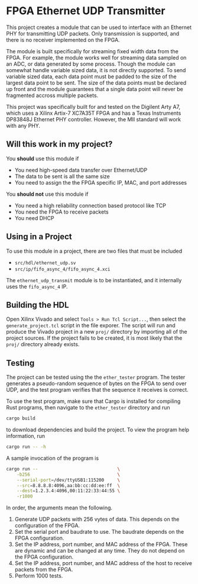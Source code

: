 # FPGA Ethernet UDP Transmitter

This project creates a module that can be used to interface with an Ethernet
PHY for transmitting UDP packets. Only transmission is supported, and there is
no receiver implemented on the FPGA.

The module is built specifically for streaming fixed width data from the FPGA.
For example, the module works well for streaming data sampled on an ADC, or
data generated by some process. Though the module can somewhat handle variable
sized data, it is not directly supported. To send variable sized data, each
data point must be padded to the size of the largest data point to be sent. The
size of the data points must be declared up front and the module guarantees
that a single data point will never be fragmented accross multiple packets.

This project was specifically built for and tested on the Digilent Arty A7,
which uses a Xilinx Artix-7 XC7A35T FPGA and has a Texas Instruments DP83848J
Ethernet PHY controller. However, the MII standard will work with any PHY.

## Will this work in my project?

You **should** use this module if

*   You need high-speed data transfer over Ethernet/UDP
*   The data to be sent is all the same size
*   You need to assign the the FPGA specific IP, MAC, and port addresses

You **should not** use this module if

*   You need a high reliability connection based protocol like TCP
*   You need the FPGA to receive packets
*   You need DHCP

## Using in a Project

To use this module in a project, there are two files that must be included

*   `src/hdl/ethernet_udp.sv`
*   `src/ip/fifo_async_4/fifo_async_4.xci`

The `ethernet_udp_transmit` module is to be instantiated, and it internally
uses the `fifo_async_4` IP.

## Building the HDL

Open Xilinx Vivado and select `Tools > Run Tcl Script...`, then select the
`generate_project.tcl` script in the file exporer. The script will run and
produce the Vivado project in a new `proj/` directory by importing all of the
project sources. If the project fails to be created, it is most likely that the
`proj/` directory already exists.

## Testing

The project can be tested using the the `ether_tester` program. The tester
generates a pseudo-random sequence of bytes on the FPGA to send over UDP, and
the test program verifies that the sequence it receives is correct.

To use the test program, make sure that Cargo is installed for compiling Rust
programs, then navigate to the `ether_tester` directory and run

```sh
cargo build
```

to download dependencies and build the project. To view the program help
information, run

```sh
cargo run -- -h
```

A sample invocation of the program is

```sh
cargo run --                              \
    -b256                                 \
    --serial-port=/dev/ttyUSB1:115200     \
    --src=8.8.8.8:4096,aa:bb:cc:dd:ee:ff  \
    --dest=1.2.3.4:4096,00:11:22:33:44:55 \
    -r1000
```

In order, the arguments mean the following.

1.  Generate UDP packets with 256 vytes of data. This depends on the
    configuration of the FPGA.
2.  Set the serial port and baudrate to use. The baudrate depends on the FPGA
    configuration.
3.  Set the IP address, port number, and MAC address of the FPGA. These are
    dynamic and can be changed at any time. They do not depend on the FPGA
    configuration.
4.  Set the IP address, port number, and MAC address of the host to receive
    packets from the FPGA.
5.  Perform 1000 tests.
